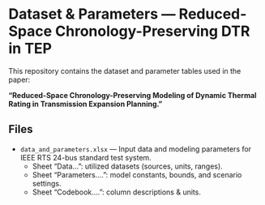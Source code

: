 # Dataset & Parameters — Reduced-Space Chronology-Preserving DTR in TEP

This repository contains the dataset and parameter tables used in the paper:

**“Reduced-Space Chronology-Preserving Modeling of Dynamic Thermal Rating in Transmission Expansion Planning.”**

## Files
- `data_and_parameters.xlsx` — Input data and modeling parameters for IEEE RTS 24-bus standard test system.
  - Sheet “Data...”: utilized datasets (sources, units, ranges).
  - Sheet “Parameters....”: model constants, bounds, and scenario settings.
  - Sheet “Codebook....”: column descriptions & units.


